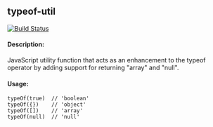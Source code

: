 ## typeof-util

[![Build Status](https://travis-ci.com/codybonney/typeof-util.svg?branch=master)](https://travis-ci.com/codybonney/typeof-util)

#### Description:
JavaScript utility function that acts as an enhancement to the typeof operator by adding support for returning "array" and "null".

#### Usage:
```
typeOf(true)  // 'boolean'
typeOf({})    // 'object'
typeOf([])    // 'array'
typeOf(null)  // 'null'
```
